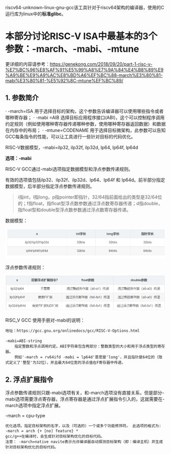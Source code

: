 riscv64-unknown-linux-gnu-gcc该工具针对于riscv64架构的编译器，使用的C运行库为linux中的**标准glibc**。

# 本部分讨论RISC-V ISA中最基本的3个参数：-march、-mabi、-mtune
更详细的内容请参考：https://genekong.com/2018/09/20/part-1-risc-v-%E7%BC%96%E8%AF%91%E5%99%A8%E7%9A%84%E4%B8%89%E9%A9%BE%E9%A9%AC%E8%BD%A6%EF%BC%88-march%E3%80%81-mabi%E3%80%81-%E5%92%8C-mtune%EF%BC%89/

## 1. 参数简介
· -march=ISA 用于选择目标的架构，这个参数告诉编译器可以使用哪些指令或者哪种寄存器；
· -mabi =AIB 选择目标应用程序接口(ABI)，这个可以控制程序调用约定规则（例如使用哪种寄存器传递哪种参数，使用哪种寄存器返回数据）和数据在内存中的布局；
· -mtune=CODENAME 用于选择目标微架构，此参数可以告知GCC每条指令的性能，可以让工具进行一些针对目标的代码优化。

RISC-V数据模型，-mabi=ilp32, ilp32f, ilp32d, lp64, lp64f, lp64d

**选项：-mabi**

RISC-V GCC通过-mabi选项指定数据模型和浮点参数传递规则。

有效的选项值包括ilp32、ilp32f、ilp32d、lp64、lp64f 和 lp64d。前半部分指定数据模型，后半部分指定浮点参数传递规则。
> i指int，l指long，p指pointer即指针，32/64指前面给出的类型是32/64位的；f指float，指float型浮点数参数通过浮点数寄存器传递；d指double，指float型和double型浮点数参数通过浮点数寄存器传递。

数据模型：

![c910-1](img/1.png)

浮点参数传递规则：

![c910-2](img/2.png)


RISC_V GCC 使用手册对-mabi的说明：
```
地址：https://gcc.gnu.org/onlinedocs/gcc/RISC-V-Options.html

-mabi=ABI-string
    指定整数和浮点调用约定。ABI字符串包含两部分：整数类型的大小和用于浮点类型的寄存器。
    例如'-march = rv64ifd -mabi = lp64d'意思是'long'，并且指针是64位的（隐式定义了'整型'为32位），并且最大64位宽的浮点值在F寄存器中传递。
```
## 2. 浮点扩展指令
浮点参数传递规则只跟-mabi选项有关，和-march选项没有直接关系，但是部分-mabi选项需要浮点寄存器，浮点寄存器是通过浮点扩展指令引入的，这就需要在-march选项中指定浮点扩展。

-march = cpu-type

    优化选项。指定目标架构的名字，以及（可选的）一个或多个功能修饰符。 此选项的格式为: -march = arch {+ [no] feature} *
    gcc/g++在编译时，会生成针对目标架构优化的目标代码。
    注意： -march=native navite表示允许编译器自动探测目标架构（即：编译主机）并生成针对目标架构优化的目标代码。
